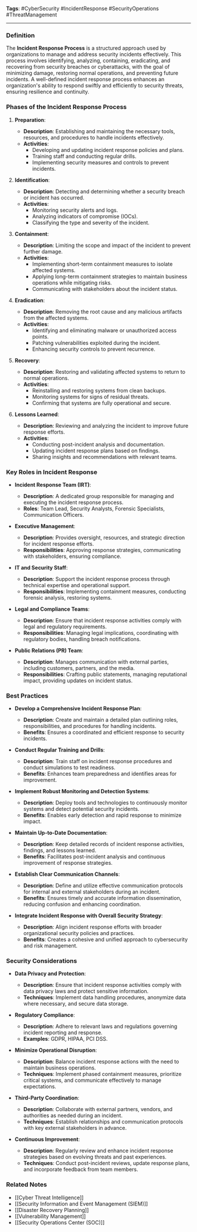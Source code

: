 **Tags**: #CyberSecurity #IncidentResponse #SecurityOperations #ThreatManagement

---

### Definition

The **Incident Response Process** is a structured approach used by organizations to manage and address security incidents effectively. This process involves identifying, analyzing, containing, eradicating, and recovering from security breaches or cyberattacks, with the goal of minimizing damage, restoring normal operations, and preventing future incidents. A well-defined incident response process enhances an organization's ability to respond swiftly and efficiently to security threats, ensuring resilience and continuity.

### Phases of the Incident Response Process

1. **Preparation**:
    
    - **Description**: Establishing and maintaining the necessary tools, resources, and procedures to handle incidents effectively.
    - **Activities**:
        - Developing and updating incident response policies and plans.
        - Training staff and conducting regular drills.
        - Implementing security measures and controls to prevent incidents.
2. **Identification**:
    
    - **Description**: Detecting and determining whether a security breach or incident has occurred.
    - **Activities**:
        - Monitoring security alerts and logs.
        - Analyzing indicators of compromise (IOCs).
        - Classifying the type and severity of the incident.
3. **Containment**:
    
    - **Description**: Limiting the scope and impact of the incident to prevent further damage.
    - **Activities**:
        - Implementing short-term containment measures to isolate affected systems.
        - Applying long-term containment strategies to maintain business operations while mitigating risks.
        - Communicating with stakeholders about the incident status.
4. **Eradication**:
    
    - **Description**: Removing the root cause and any malicious artifacts from the affected systems.
    - **Activities**:
        - Identifying and eliminating malware or unauthorized access points.
        - Patching vulnerabilities exploited during the incident.
        - Enhancing security controls to prevent recurrence.
5. **Recovery**:
    
    - **Description**: Restoring and validating affected systems to return to normal operations.
    - **Activities**:
        - Reinstalling and restoring systems from clean backups.
        - Monitoring systems for signs of residual threats.
        - Confirming that systems are fully operational and secure.
6. **Lessons Learned**:
    
    - **Description**: Reviewing and analyzing the incident to improve future response efforts.
    - **Activities**:
        - Conducting post-incident analysis and documentation.
        - Updating incident response plans based on findings.
        - Sharing insights and recommendations with relevant teams.

### Key Roles in Incident Response

- **Incident Response Team (IRT)**:
    
    - **Description**: A dedicated group responsible for managing and executing the incident response process.
    - **Roles**: Team Lead, Security Analysts, Forensic Specialists, Communication Officers.
- **Executive Management**:
    
    - **Description**: Provides oversight, resources, and strategic direction for incident response efforts.
    - **Responsibilities**: Approving response strategies, communicating with stakeholders, ensuring compliance.
- **IT and Security Staff**:
    
    - **Description**: Support the incident response process through technical expertise and operational support.
    - **Responsibilities**: Implementing containment measures, conducting forensic analysis, restoring systems.
- **Legal and Compliance Teams**:
    
    - **Description**: Ensure that incident response activities comply with legal and regulatory requirements.
    - **Responsibilities**: Managing legal implications, coordinating with regulatory bodies, handling breach notifications.
- **Public Relations (PR) Team**:
    
    - **Description**: Manages communication with external parties, including customers, partners, and the media.
    - **Responsibilities**: Crafting public statements, managing reputational impact, providing updates on incident status.

### Best Practices

- **Develop a Comprehensive Incident Response Plan**:
    
    - **Description**: Create and maintain a detailed plan outlining roles, responsibilities, and procedures for handling incidents.
    - **Benefits**: Ensures a coordinated and efficient response to security incidents.
- **Conduct Regular Training and Drills**:
    
    - **Description**: Train staff on incident response procedures and conduct simulations to test readiness.
    - **Benefits**: Enhances team preparedness and identifies areas for improvement.
- **Implement Robust Monitoring and Detection Systems**:
    
    - **Description**: Deploy tools and technologies to continuously monitor systems and detect potential security incidents.
    - **Benefits**: Enables early detection and rapid response to minimize impact.
- **Maintain Up-to-Date Documentation**:
    
    - **Description**: Keep detailed records of incident response activities, findings, and lessons learned.
    - **Benefits**: Facilitates post-incident analysis and continuous improvement of response strategies.
- **Establish Clear Communication Channels**:
    
    - **Description**: Define and utilize effective communication protocols for internal and external stakeholders during an incident.
    - **Benefits**: Ensures timely and accurate information dissemination, reducing confusion and enhancing coordination.
- **Integrate Incident Response with Overall Security Strategy**:
    
    - **Description**: Align incident response efforts with broader organizational security policies and practices.
    - **Benefits**: Creates a cohesive and unified approach to cybersecurity and risk management.

### Security Considerations

- **Data Privacy and Protection**:
    
    - **Description**: Ensure that incident response activities comply with data privacy laws and protect sensitive information.
    - **Techniques**: Implement data handling procedures, anonymize data where necessary, and secure data storage.
- **Regulatory Compliance**:
    
    - **Description**: Adhere to relevant laws and regulations governing incident reporting and response.
    - **Examples**: GDPR, HIPAA, PCI DSS.
- **Minimize Operational Disruption**:
    
    - **Description**: Balance incident response actions with the need to maintain business operations.
    - **Techniques**: Implement phased containment measures, prioritize critical systems, and communicate effectively to manage expectations.
- **Third-Party Coordination**:
    
    - **Description**: Collaborate with external partners, vendors, and authorities as needed during an incident.
    - **Techniques**: Establish relationships and communication protocols with key external stakeholders in advance.
- **Continuous Improvement**:
    
    - **Description**: Regularly review and enhance incident response strategies based on evolving threats and past experiences.
    - **Techniques**: Conduct post-incident reviews, update response plans, and incorporate feedback from team members.

### Related Notes

- [[Cyber Threat Intelligence]]
- [[Security Information and Event Management (SIEM)]]
- [[Disaster Recovery Planning]]
- [[Vulnerability Management]]
- [[Security Operations Center (SOC)]]